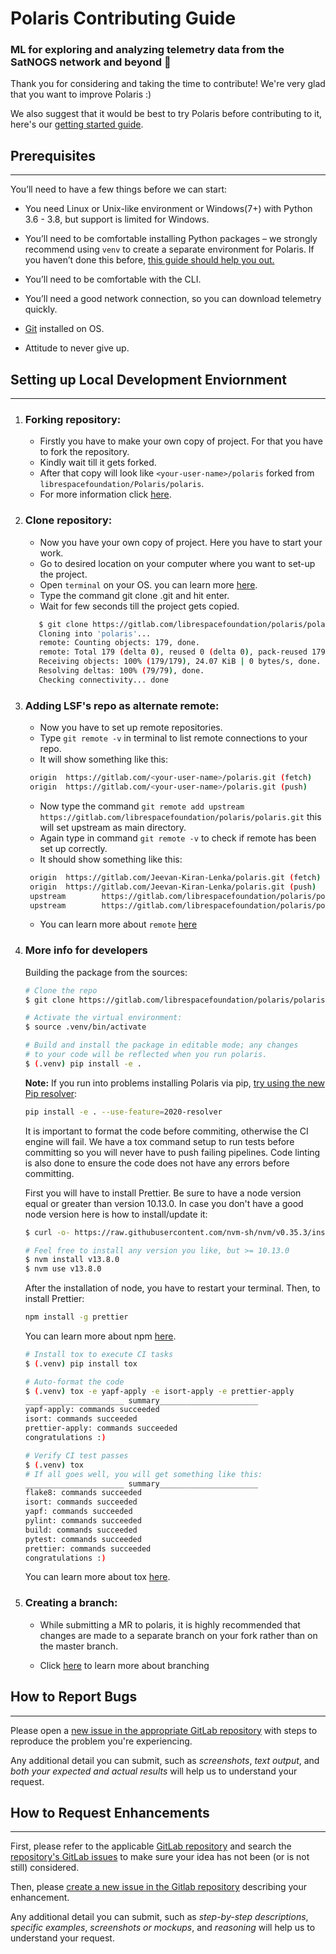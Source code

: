 # Polaris Contributing Guide

### ML for exploring and analyzing telemetry data from the SatNOGS network and beyond :rocket:

Thank you for considering and taking the time to contribute! We're very glad that you want to improve Polaris :)

We also suggest that it would be best to try Polaris before contributing to it, here's our [getting started guide](https://docs.polarisml.space/en/latest/using/getting_started_with_polaris.html).

## Prerequisites
---
You’ll need to have a few things before we can start:

- You need Linux or Unix-like environment or Windows(7+) with Python 3.6 - 3.8, but support is limited for Windows.
  
- You’ll need to be comfortable installing Python packages – we strongly recommend using `venv` to create a separate environment for Polaris. If you haven’t done this before, [this guide should help you out.](https://docs.python.org/3.8/library/venv.html)
- You’ll need to be comfortable with the CLI.
- You’ll need a good network connection, so you can download telemetry quickly.
- [Git](https://git-scm.com/) installed on OS.
- Attitude to never give up.

## Setting up Local Development Enviornment
---
1. ### **Forking repository**:
   - Firstly you have to make your own copy of project. For that you have to fork the repository.
   - Kindly wait till it gets forked.
   - After that copy will look like `<your-user-name>/polaris` forked from ` librespacefoundation/Polaris/polaris`.
   - For more information click [here](https://docs.gitlab.com/ee/user/project/working_with_projects.html).

2. ### **Clone repository**:
   - Now you have your own copy of project. Here you have to start your work.
   - Go to desired location on your computer where you want to set-up the project.
   - Open `terminal` on your OS. you can learn more [here](https://docs.gitlab.com/ee/gitlab-basics/start-using-git.html).
   - Type the command git clone <your-fork-url>.git and hit enter.
   - Wait for few seconds till the project gets copied.
   ```bash
      $ git clone https://gitlab.com/librespacefoundation/polaris/polaris.git
      Cloning into 'polaris'...
      remote: Counting objects: 179, done.
      remote: Total 179 (delta 0), reused 0 (delta 0), pack-reused 179
      Receiving objects: 100% (179/179), 24.07 KiB | 0 bytes/s, done.
      Resolving deltas: 100% (79/79), done.
      Checking connectivity... done
   ```

3. ### **Adding LSF's repo as alternate remote**:
   - Now you have to set up remote repositories.
   - Type `git remote -v` in terminal to list remote connections to your repo.
   - It will show something like this:
   ```bash
    origin  https://gitlab.com/<your-user-name>/polaris.git (fetch)
    origin  https://gitlab.com/<your-user-name>/polaris.git (push)
    ``` 

   - Now type the command `git remote add upstream https://gitlab.com/librespacefoundation/polaris/polaris.git` this will set upstream as main directory.
   - Again type in command `git remote -v` to check if remote has been set up correctly.
   - It should show something like this:

   ```bash
    origin  https://gitlab.com/Jeevan-Kiran-Lenka/polaris.git (fetch)
    origin  https://gitlab.com/Jeevan-Kiran-Lenka/polaris.git (push)
    upstream        https://gitlab.com/librespacefoundation/polaris/polaris.git (fetch)
    upstream        https://gitlab.com/librespacefoundation/polaris/polaris.git (push)
    ```
    - You can learn more about `remote` [here](https://git-scm.com/book/en/v2/Git-Basics-Working-with-Remotes)

4. ### **More info for developers**

   Building the package from the sources:

   ```bash
   # Clone the repo
   $ git clone https://gitlab.com/librespacefoundation/polaris/polaris.git

   # Activate the virtual environment:
   $ source .venv/bin/activate

   # Build and install the package in editable mode; any changes
   # to your code will be reflected when you run polaris.
   $ (.venv) pip install -e .
   ```

   **Note:** If you run into problems installing Polaris via pip, [try
   using the new Pip resolver](https://pip.pypa.io/en/stable/news/#id18):

   ``` BASH
   pip install -e . --use-feature=2020-resolver
   ```

   It is important to format the code before commiting, otherwise the
   CI engine will fail. We have a tox command setup to run tests before
   committing so you will never have to push failing pipelines. Code
   linting is also done to ensure the code does not have any errors
   before committing.

   First you will have to install Prettier. Be sure to have a node version equal or greater than version 10.13.0. In case you don't have a good node version here is how to install/update it:

   ```bash
   $ curl -o- https://raw.githubusercontent.com/nvm-sh/nvm/v0.35.3/install.sh | bash

   # Feel free to install any version you like, but >= 10.13.0
   $ nvm install v13.8.0
   $ nvm use v13.8.0
   ```

   After the installation of node, you have to restart your terminal.
   Then, to install Prettier:

   ```bash
   npm install -g prettier
   ```

   You can learn more about npm [here](https://www.npmjs.com/).

   ```bash
   # Install tox to execute CI tasks
   $ (.venv) pip install tox

   # Auto-format the code
   $ (.venv) tox -e yapf-apply -e isort-apply -e prettier-apply
   ______________________ summary______________________
   yapf-apply: commands succeeded
   isort: commands succeeded
   prettier-apply: commands succeeded
   congratulations :)

   # Verify CI test passes
   $ (.venv) tox
   # If all goes well, you will get something like this:
   ______________________ summary______________________
   flake8: commands succeeded
   isort: commands succeeded
   yapf: commands succeeded
   pylint: commands succeeded
   build: commands succeeded
   pytest: commands succeeded
   prettier: commands succeeded
   congratulations :)

   ```

   You can learn more about tox [here](https://tox.readthedocs.io/en/latest/).

5. ### **Creating a branch**:

    - While submitting a MR to polaris, it is highly recommended that changes are made to a separate branch on your fork rather than on the master branch.

    - Click [here](https://git-scm.com/book/en/v2/Git-Branching-Basic-Branching-and-Merging) to learn more about branching
 
 ## How to Report Bugs
 ---

 Please open a [new issue in the appropriate GitLab repository](https://gitlab.com/librespacefoundation/polaris/polaris/-/issues) with steps to reproduce the problem you're experiencing. 

 Any additional detail you can submit, such as *screenshots*, *text output*, and *both your expected and actual results* will help us to understand your request.

 ## How to Request Enhancements
 ---

 First, please refer to the applicable [GitLab repository](https://gitlab.com/librespacefoundation/polaris/polaris) and search the [repository's GitLab issues](https://gitlab.com/librespacefoundation/polaris/polaris/-/issues) to make sure your idea has not been (or is not still) considered. 

 Then, please [create a new issue in the Gitlab repository](https://gitlab.com/librespacefoundation/polaris/polaris/-/issues/new?issue%5Bassignee_id%5D=&issue%5Bmilestone_id%5D=) describing your enhancement.

 Any additional detail you can submit, such as *step-by-step descriptions*, *specific examples*, *screenshots or mockups*, and *reasoning* will help us to understand your request.
